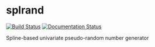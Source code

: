 # splrand

[![Build Status](https://travis-ci.org/lucabaldini/splrand.svg?branch=master)](https://travis-ci.org/lucabaldini/splrand)
[![Documentation Status](https://readthedocs.org/projects/splrand/badge/?version=latest)](https://splrand.readthedocs.io/en/stable/?badge=stable)


Spline-based univariate pseudo-random number generator
